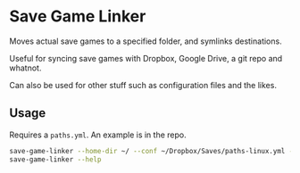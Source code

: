 # Save Game Linker

Moves actual save games to a specified folder, and symlinks destinations.

Useful for syncing save games with Dropbox, Google Drive, a git repo and whatnot.

Can also be used for other stuff such as configuration files and the likes.

## Usage

Requires a `paths.yml`. An example is in the repo.

```sh
save-game-linker --home-dir ~/ --conf ~/Dropbox/Saves/paths-linux.yml --save-dir ~/Dropbox/Saves
save-game-linker --help
```
